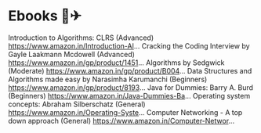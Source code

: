 # Ebooks 🌠✈

Introduction to Algorithms: CLRS (Advanced) https://www.amazon.in/Introduction-Al...
Cracking the Coding Interview by Gayle Laakmann Mcdowell  (Advanced) https://www.amazon.in/gp/product/1451...
Algorithms by Sedgwick (Moderate) https://www.amazon.in/gp/product/B004...
Data Structures and Algorithms made easy by Narasimha Karumanchi  (Beginners) https://www.amazon.in/gp/product/8193...
Java for Dummies: Barry A. Burd  (Beginners) https://www.amazon.in/Java-Dummies-Ba...
Operating system concepts: Abraham Silberschatz (General) https://www.amazon.in/Operating-Syste...
Computer Networking -  A top down approach (General) https://www.amazon.in/Computer-Networ...
 
